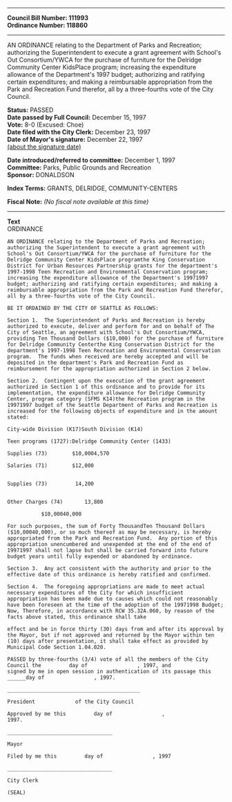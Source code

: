 * * * * *  
  
**Council Bill Number: [](#h0)[](#h2)111993**   
**Ordinance Number: 118860**  
  
* * * * *  
  
AN ORDINANCE relating to the Department of Parks and Recreation; authorizing the Superintendent to execute a grant agreement with School's Out Consortium/YWCA for the purchase of furniture for the Delridge Community Center KidsPlace program; increasing the expenditure allowance of the Department's 1997 budget; authorizing and ratifying certain expenditures; and making a reimbursable appropriation from the Park and Recreation Fund therefor, all by a three-fourths vote of the City Council.  
  
**Status:** PASSED   
**Date passed by Full Council:** December 15, 1997   
**Vote:** 8-0 (Excused: Choe)   
**Date filed with the City Clerk:** December 23, 1997   
**Date of Mayor's signature:** December 22, 1997   
[(about the signature date)](/~public/approvaldate.htm)   
  
  
**Date introduced/referred to committee:** December 1, 1997   
**Committee:** Parks, Public Grounds and Recreation   
**Sponsor:** DONALDSON   
  
**Index Terms:** GRANTS, DELRIDGE, COMMUNITY-CENTERS  
  
**Fiscal Note:** *(No fiscal note available at this time)*  
  
* * * * *  
  
**Text**  
    ORDINANCE               
  
    AN ORDINANCE relating to the Department of Parks and Recreation;  
    authorizing the Superintendent to execute a grant agreement with  
    School's Out Consortium/YWCA for the purchase of furniture for the  
    Delridge Community Center KidsPlace programthe King Conservation  
    District for Urban Resources Partnership grants for the department's  
    1997-1998 Teen Recreation and Environmental Conservation program;  
    increasing the expenditure allowance of the Department's 19971997  
    budget; authorizing and ratifying certain expenditures; and making a  
    reimbursable appropriation from the Park and Recreation Fund therefor,  
    all by a three-fourths vote of the City Council.  
  
    BE IT ORDAINED BY THE CITY OF SEATTLE AS FOLLOWS:  
  
    Section 1.  The Superintendent of Parks and Recreation is hereby  
    authorized to execute, deliver and perform for and on behalf of The  
    City of Seattle, an agreement with School's Out Consortium/YWCA,  
    providing Ten Thousand Dollars ($10,000) for the purchase of furniture  
    for Delridge Community Centerthe King Conservation District for the  
    department's 1997-1998 Teen Recreation and Environmental Conservation  
    program.  The funds when received are hereby accepted and will be  
    deposited in the department's Park and Recreation Fund as  
    reimbursement for the appropriation authorized in Section 2 below.  
  
    Section 2.  Contingent upon the execution of the grant agreement  
    authorized in Section 1 of this ordinance and to provide for its  
    implementation, the expenditure allowance for Delridge Community  
    Center, program category (SFMS K14)the Recreation program in the  
    19971997 budget of the Seattle Department of Parks and Recreation is  
    increased for the following objects of expenditure and in the amount  
    stated:  
  
    City-wide Division (K17)South Division (K14)  
  
    Teen programs (1727):Delridge Community Center (1433)  
  
    Supplies (73)        $10,0004,570  
  
    Salaries (71)        $12,000  
  
  
    Supplies (73)         14,200  
  
  
    Other Charges (74)       13,800    
  
               $10,00040,000  
  
    For such purposes, the sum of Forty ThousandTen Thousand Dollars  
    ($10,00040,000), or so much thereof as may be necessary, is hereby  
    appropriated from the Park and Recreation Fund.  Any portion of this  
    appropriation unencumbered and unexpended at the end of the end of  
    19971997 shall not lapse but shall be carried forward into future  
    budget years until fully expended or abandoned by ordinance.  
  
    Section 3.  Any act consistent with the authority and prior to the  
    effective date of this ordinance is hereby ratified and confirmed.  
  
    Section 4.  The foregoing appropriations are made to meet actual  
    necessary expenditures of the City for which insufficient  
    appropriation has been made due to causes which could not reasonably  
    have been foreseen at the time of the adoption of the 19971998 Budget;  
    Now, Therefore, in accordance with RCW 35.32A.060, by reason of the  
    facts above stated, this ordinance shall take  
  
    effect and be in force thirty (30) days from and after its approval by  
    the Mayor, but if not approved and returned by the Mayor within ten  
    (10) days after presentation, it shall take effect as provided by  
    Municipal Code Section 1.04.020.  
  
    PASSED by three-fourths (3/4) vote of all the members of the City  
    Council the         day of                , 1997, and  
    signed by me in open session in authentication of its passage this  
    ______day of                , 1997.  
  
    ___________________________________________  
  
    President             of the City Council  
  
    Approved by me this         day of                ,  
    1997.  
  
    __________________________________  
  
    Mayor  
  
    Filed by me this         day of                , 1997  
  
    __________________________________  
  
    City Clerk  
  
    (SEAL)  
